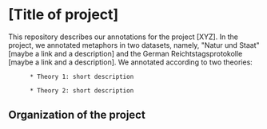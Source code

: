 # [Title of project]

This repository describes our annotations for the project [XYZ]. In the project, we annotated metaphors in two datasets, namely, "Natur und Staat" [maybe a link and a description] and the German Reichtstagsprotokolle [maybe a link and a description]. 
We annotated according to two theories:

          * Theory 1: short description
          
          * Theory 2: short description
      
      
## Organization of the project
